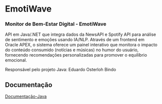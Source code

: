 
# EmotiWave

### Monitor de Bem-Estar Digital - EmotiWave

API em Java/.NET que integra dados da NewsAPI e Spotify API para análise de sentimento e emoções usando IA/NLP. Através de um frontend em Oracle APEX, o sistema oferece um painel interativo que monitora o impacto do conteúdo consumido (notícias e músicas) no humor do usuário, fornecendo recomendações personalizadas para promover o equilíbrio emocional.


Responsável pelo projeto Java: Eduardo Osterloh Bindo






## Documentação

[Documentação-Java](https://link-da-documentação)




